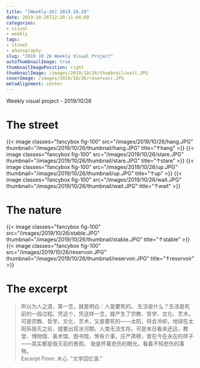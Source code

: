 ```yaml
---
title: "[Weekly-26] 2019.10.26"
date: 2019-10-26T22:20:11-04:00
categories:
- visual
- weekly
tags:
- street
- photography
slug: "2019 10 26 Weekly Visual Project"
autoThumbnailImage: true
thumbnailImagePosition: right
thumbnailImage: /images/2019/10/26/thumbnail/wait.JPG
coverImage: /images/2019/10/26/reservoir.JPG
metaAlignment: center
---
```


Weekly visual project - 2019/10/26

<!--more-->
<!--toc-->

# The street
{{< image classes="fancybox fig-100" src="/images/2019/10/26/hang.JPG" thumbnail="/images/2019/10/26/thumbnail/hang.JPG" title="↑hang" >}}
{{< image classes="fancybox fig-100" src="/images/2019/10/26/stare.JPG" thumbnail="/images/2019/10/26/thumbnail/stare.JPG" title="↑stare" >}}
{{< image classes="fancybox fig-100" src="/images/2019/10/26/up.JPG" thumbnail="/images/2019/10/26/thumbnail/up.JPG" title="↑up" >}}
{{< image classes="fancybox fig-100" src="/images/2019/10/26/wait.JPG" thumbnail="/images/2019/10/26/thumbnail/wait.JPG" title="↑wait" >}}

# The nature
{{< image classes="fancybox fig-100" src="/images/2019/10/26/stable.JPG" thumbnail="/images/2019/10/26/thumbnail/stable.JPG" title="↑stable" >}}
{{< image classes="fancybox fig-100" src="/images/2019/10/26/reservoir.JPG" thumbnail="/images/2019/10/26/thumbnail/reservoir.JPG" title="↑reservoir" >}}

# The excerpt
> 所以为人之道，第一念，就是明白：人是要死的。
生活是什么？生活是死前的一段过程。凭这个，凭这样一念，就产生了宗教、哲学、文化、艺术。可是宗教、哲学、文化、艺术，又是要死的——太阳，将会冷却，地球在太阳系毁灭之前，就要出现冰河期，人类无法生存。可是末日看来还远，教堂、博物馆、美术馆、图书馆，煞有介事，庄严肃穆，昔在今在永在的样子——其实都是毁灭前的景观。
我是怀着悲伤的眼光，看着不知悲伤的事物。   
Excerpt From: 木心. "文学回忆录."
